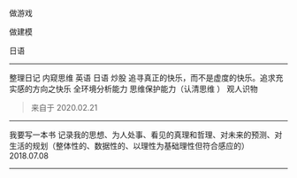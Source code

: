 做游戏

做建模

日语
___
整理日记 内窥思维 英语 日语 炒股
追寻真正的快乐，而不是虚度的快乐。追求充实感的方向之快乐
全环境分析能力 思维保护能力（认清思维 ） 观人识物
>来自于 2020.02.21 

___
我要写一本书
记录我的思想、为人处事、看见的真理和哲理、对未来的预测、对生活的规划（整体性的、数据性的、以理性为基础理性但符合感应的）
2018.07.08
___
